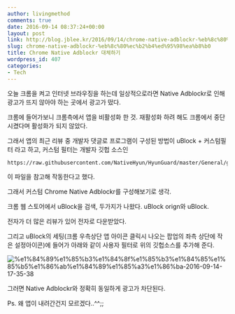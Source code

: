 ```yaml
---
author: livingmethod
comments: true
date: 2016-09-14 08:37:24+00:00
layout: post
link: http://blog.jblee.kr/2016/09/14/chrome-native-adblockr-%eb%8c%80%ec%b2%b4%ed%95%98%ea%b8%b0/
slug: chrome-native-adblockr-%eb%8c%80%ec%b2%b4%ed%95%98%ea%b8%b0
title: Chrome Native Adblockr 대체하기
wordpress_id: 407
categories:
- Tech
---
```


오늘 크롬을 켜고 인터넷 브라우징을 하는데 일상적으로라면 Native Adblockr로 인해 광고가 뜨지 않아야 하는 곳에서 광고가 떴다.

크롬에 들어가보니 크롬측에서 앱을 비활성화 한 것. 재활성화 하려 해도 크롬에서 중단시켰다며 활성화가 되지 않았다.

그래서 앱의 최근 리뷰 중 개발자 댓글로 프로그램이 구성된 방법이 uBlock + 커스텀필터 라고 하고, 커스텀 필터는 개발자 깃헙 소스인

    
    https://raw.githubusercontent.com/NativeHyun/HyunGuard/master/General/general.txt


이 파일을 참고해 작동한다고 했다.

그래서 커스텀 Chrome Native Adblockr를 구성해보기로 생각.

크롬 웹 스토어에서 uBlock을 검색, 두가지가 나왔다. uBlock orign와 uBlock.

전자가 더 많은 리뷰가 있어 전자로 다운받았다.

그리고 uBlock의 세팅(크롬 우측상단 앱 아이콘 클릭시 나오는 팝업의 좌측 상단에 작은 설정아이콘)에 들어가 아래와 같이 사용자 필터로 위의 깃헙소스를 추가해 준다.

![%e1%84%89%e1%85%b3%e1%84%8f%e1%85%b3%e1%84%85%e1%85%b5%e1%86%ab%e1%84%89%e1%85%a3%e1%86%ba-2016-09-14-17-35-38](https://livingmethod.files.wordpress.com/2016/09/e18489e185b3e1848fe185b3e18485e185b5e186abe18489e185a3e186ba-2016-09-14-17-35-38.png)

그러면 Native Adblockr와 정확히 동일하게 광고가 차단된다.

Ps. 왜 앱이 내려간건지 모르겠다..^^;;

